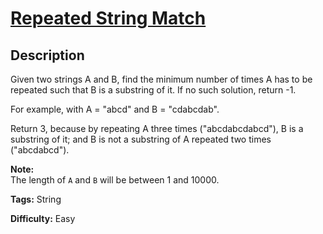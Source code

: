 # [Repeated String Match][title]

## Description

Given two strings A and B, find the minimum number of times A has to be
repeated such that B is a substring of it. If no such solution, return -1.

For example, with A = "abcd" and B = "cdabcdab".

Return 3, because by repeating A three times ("abcdabcdabcd"), B is a
substring of it; and B is not a substring of A repeated two times
("abcdabcd").

**Note:**  
The length of `A` and `B` will be between 1 and 10000.


**Tags:** String

**Difficulty:** Easy

[title]: https://leetcode.com/problems/repeated-string-match
